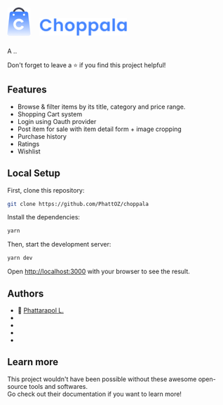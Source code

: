 # <img src="/public/logo.png" alt="logo" height="65px" />  &nbsp; <img src="/public/logoText.png" alt="logoText" height="40px" />

A ..

Don't forget to leave a ⭐ if you find this project helpful!

## Features
- Browse & filter items by its title, category and price range.
- Shopping Cart system
- Login using Oauth provider
- Post item for sale with item detail form + image cropping
- Purchase history
- Ratings
- Wishlist

## Local Setup

First, clone this repository:

```bash
git clone https://github.com/PhattOZ/choppala
```

Install the dependencies:

```bash
yarn
```

Then, start the development server:

```bash
yarn dev
```

Open [http://localhost:3000](http://localhost:3000) with your browser to see the result.

## Authors
- 🐉 [Phattarapol L.](https://github.com/PhattOZ)
-
-
-
-

## Learn more
This project wouldn't have been possible without these awesome open-source tools and softwares. <br />
Go check out their documentation if you want to learn more!
